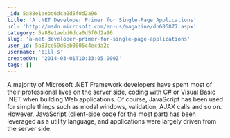 ```yaml
---
_id: 5a88e1aebd6dca0d5f0d2a96
title: 'A .NET Developer Primer for Single-Page Applications'
url: 'http://msdn.microsoft.com/en-us/magazine/dn605877.aspx'
category: 5a88e1aebd6dca0d5f0d2a96
slug: 'a-net-developer-primer-for-single-page-applications'
user_id: 5a83ce59d6eb0005c4ecda2c
username: 'bill-s'
createdOn: '2014-03-01T10:33:05.000Z'
tags: []
---
```


A majority of Microsoft .NET Framework developers have spent most of their professional lives on the server side, coding with C# or Visual Basic .NET when building Web applications. Of course, JavaScript has been used for simple things such as modal windows, validation, AJAX calls and so on. However, JavaScript (client-side code for the most part) has been leveraged as a utility language, and applications were largely driven from the server side.
